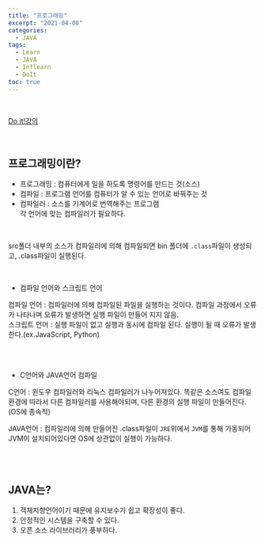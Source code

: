 ```yaml
---
title: "프로그래밍"
excerpt: "2021-04-08"
categories: 
  - JAVA
tags: 
  - Learn
  - JAVA
  - Inflearn
  - DoIt
toc: true
---
```


<br>

[Do it!강의](https://www.inflearn.com/course/%EC%9E%90%EB%B0%94-%ED%94%84%EB%A1%9C%EA%B7%B8%EB%9E%98%EB%B0%8D-%EC%9E%85%EB%AC%B8/dashboard)

<br>

## 프로그래밍이란?

- 프로그래밍 : 컴퓨터에게 일을 하도록 명령어를 만드는 것(소스)<br>
- 컴파일 : 프로그램 언어를 컴퓨터가 알 수 있는 언어로 바꿔주는 것<br>
- 컴파일러 : 소스를 기계어로 번역해주는 프로그램<br>
각 언어에 맞는 컴파일러가 필요하다.<br>

<br>

src폴더 내부의 소스가 컴파일러에 의해 컴파일되면 bin 폴더에 `.class`파일이 생성되고, .class파일이 실행된다.<br>


<br>

* 컴파일 언어와 스크립트 언어

컴파일 언어 : 컴파일러에 의해 컴파일된 파일을 실행하는 것이다. 컴파일 과정에서 오류가 나타나며 오류가 발생하면 실행 파일이 만들어 지지 않음.<br>
스크립트 언어 : 실행 파일이 없고 실행과 동시에 컴파일 된다. 실행이 될 때 오류가 발생한다.(ex.JavaScript, Python)<br>

<br><br>

* C언어와 JAVA언어 컴파일

C언어 : 윈도우 컴파일러와 리눅스 컴파일러가 나누어져있다. 똑같은 소스여도 컴파일 환경에 따라서 다른 컴파일러를 사용해야되며, 다른 환경의 실행 파일이 만들어진다.(OS에 종속적)

JAVA언어 : 컴파일러에 의해 만들어진 .class파일이 `JRE`위에서 `JVM`를 통해 가동되어 JVM이 설치되어있다면 OS에 상관없이 실행이 가능하다.

<br><br>

## JAVA는?

1. 객체지향언어이기 때문에 유지보수가 쉽고 확장성이 좋다.
2. 안정적인 시스템을 구축할 수 있다.
3. 오픈 소스 라이브러리가 풍부하다.


